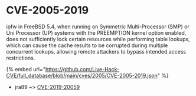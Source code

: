 # CVE-2005-2019

ipfw in FreeBSD 5.4, when running on Symmetric Multi-Processor (SMP) or Uni Processor (UP) systems with the PREEMPTION kernel option enabled, does not sufficiently lock certain resources while performing table lookups, which can cause the cache results to be corrupted during multiple concurrent lookups, allowing remote attackers to bypass intended access restrictions.

{% embed url="https://github.com/Live-Hack-CVE/full_database/blob/main/cves/2005/CVE-2005-2019.json" %}


* jra89 ~> [CVE-2019-20059](https://zeste.alice-snow.ru/2005/database/cve-2005-2019/cve-2019-20059-jra89)